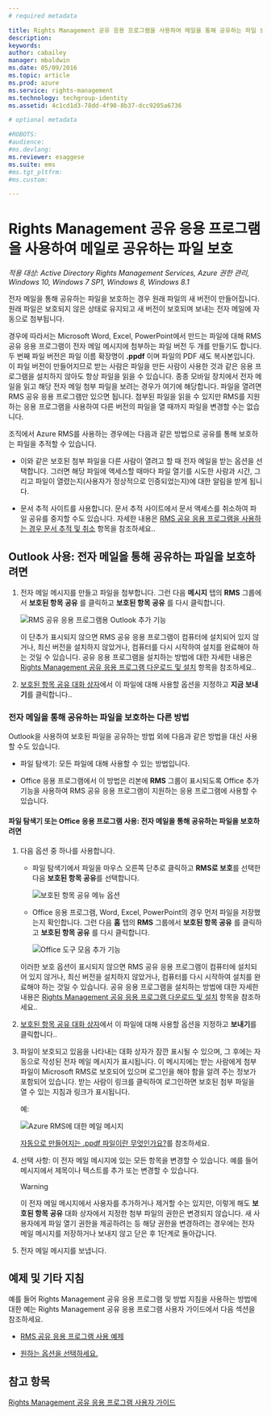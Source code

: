 ```yaml
---
# required metadata

title: Rights Management 공유 응용 프로그램을 사용하여 메일을 통해 공유하는 파일 보호 | Azure RMS
description:
keywords:
author: cabailey
manager: mbaldwin
ms.date: 05/09/2016
ms.topic: article
ms.prod: azure
ms.service: rights-management
ms.technology: techgroup-identity
ms.assetid: 4c1cd1d3-78dd-4f90-8b37-dcc9205a6736

# optional metadata

#ROBOTS:
#audience:
#ms.devlang:
ms.reviewer: esaggese
ms.suite: ems
#ms.tgt_pltfrm:
#ms.custom:

---
```


# Rights Management 공유 응용 프로그램을 사용하여 메일로 공유하는 파일 보호

*적용 대상: Active Directory Rights Management Services, Azure 권한 관리, Windows 10, Windows 7 SP1, Windows 8, Windows 8.1*

전자 메일을 통해 공유하는 파일을 보호하는 경우 원래 파일의 새 버전이 만들어집니다. 원래 파일은 보호되지 않은 상태로 유지되고 새 버전이 보호되며 보내는 전자 메일에 자동으로 첨부됩니다.

경우에 따라서는 Microsoft Word, Excel, PowerPoint에서 만드는 파일에 대해 RMS 공유 응용 프로그램이 전자 메일 메시지에 첨부하는 파일 버전 두 개를 만들기도 합니다. 두 번째 파일 버전은 파일 이름 확장명이 **.ppdf** 이며 파일의 PDF 섀도 복사본입니다. 이 파일 버전이 만들어지므로 받는 사람은 파일을 만든 사람이 사용한 것과 같은 응용 프로그램을 설치하지 않아도 항상 파일을 읽을 수 있습니다. 종종 모바일 장치에서 전자 메일을 읽고 해당 전자 메일 첨부 파일을 보려는 경우가 여기에 해당합니다. 파일을 열려면 RMS 공유 응용 프로그램만 있으면 됩니다. 첨부된 파일을 읽을 수 있지만 RMS를 지원하는 응용 프로그램을 사용하여 다른 버전의 파일을 열 때까지 파일을 변경할 수는 없습니다.

조직에서 Azure RMS를 사용하는 경우에는 다음과 같은 방법으로 공유를 통해 보호하는 파일을 추적할 수 있습니다.

-   이와 같은 보호된 첨부 파일을 다른 사람이 열려고 할 때 전자 메일을 받는 옵션을 선택합니다. 그러면 해당 파일에 액세스할 때마다 파일 열기를 시도한 사람과 시간, 그리고 파일이 열렸는지(사용자가 정상적으로 인증되었는지)에 대한 알림을 받게 됩니다.

-   문서 추적 사이트를 사용합니다. 문서 추적 사이트에서 문서 액세스를 취소하여 파일 공유를 중지할 수도 있습니다. 자세한 내용은 [RMS 공유 응용 프로그램을 사용하는 경우 문서 추적 및 취소](sharing-app-track-revoke.md) 항목을 참조하세요..

## Outlook 사용: 전자 메일을 통해 공유하는 파일을 보호하려면

1.  전자 메일 메시지를 만들고 파일을 첨부합니다. 그런 다음 **메시지** 탭의 **RMS** 그룹에서 **보호된 항목 공유** 를 클릭하고 **보호된 항목 공유** 를 다시 클릭합니다.

    ![RMS 공유 응용 프로그램용 Outlook 추가 기능](../media/ADRMS_MSRMSApp_SP_OutlookToolbar.png)

    이 단추가 표시되지 않으면 RMS 공유 응용 프로그램이 컴퓨터에 설치되어 있지 않거나, 최신 버전을 설치하지 않았거나, 컴퓨터를 다시 시작하여 설치를 완료해야 하는 것일 수 있습니다. 공유 응용 프로그램을 설치하는 방법에 대한 자세한 내용은 [Rights Management 공유 응용 프로그램 다운로드 및 설치](install-sharing-app.md) 항목을 참조하세요..

2.  [보호된 항목 공유 대화 상자](sharing-app-dialog-box.md)에서 이 파일에 대해 사용할 옵션을 지정하고 **지금 보내기**를 클릭합니다..

### 전자 메일을 통해 공유하는 파일을 보호하는 다른 방법
Outlook을 사용하여 보호된 파일을 공유하는 방법 외에 다음과 같은 방법을 대신 사용할 수도 있습니다.

-   파일 탐색기: 모든 파일에 대해 사용할 수 있는 방법입니다.

-   Office 응용 프로그램에서 이 방법은 리본에 **RMS** 그룹이 표시되도록 Office 추가 기능을 사용하여 RMS 공유 응용 프로그램이 지원하는 응용 프로그램에 사용할 수 있습니다.

#### 파일 탐색기 또는 Office 응용 프로그램 사용: 전자 메일을 통해 공유하는 파일을 보호하려면

1.  다음 옵션 중 하나를 사용합니다.

    -   파일 탐색기에서 파일을 마우스 오른쪽 단추로 클릭하고 **RMS로 보호**를 선택한 다음 **보호된 항목 공유**를 선택합니다.

        ![보호된 항목 공유 메뉴 옵션](../media/ADRMS_MSRMSApp_ShareProtectedMenu.png)

    -   Office 응용 프로그램, Word, Excel, PowerPoint의 경우 먼저 파일을 저장했는지 확인합니다. 그런 다음 **홈** 탭의 **RMS** 그룹에서 **보호된 항목 공유** 를 클릭하고 **보호된 항목 공유** 를 다시 클릭합니다.

        ![Office 도구 모음 추가 기능](../media/ADRMS_MSRMSApp_SP_OfficeToolbar.png)

    이러한 보호 옵션이 표시되지 않으면 RMS 공유 응용 프로그램이 컴퓨터에 설치되어 있지 않거나, 최신 버전을 설치하지 않았거나, 컴퓨터를 다시 시작하여 설치를 완료해야 하는 것일 수 있습니다. 공유 응용 프로그램을 설치하는 방법에 대한 자세한 내용은 [Rights Management 공유 응용 프로그램 다운로드 및 설치](install-sharing-app.md) 항목을 참조하세요..

2.  [보호된 항목 공유 대화 상자](sharing-app-dialog-box.md)에서 이 파일에 대해 사용할 옵션을 지정하고 **보내기**를 클릭합니다..

3.  파일이 보호되고 있음을 나타내는 대화 상자가 잠깐 표시될 수 있으며, 그 후에는 자동으로 작성된 전자 메일 메시지가 표시됩니다. 이 메시지에는 받는 사람에게 첨부 파일이 Microsoft RMS로 보호되어 있으며 로그인을 해야 함을 알려 주는 정보가 포함되어 있습니다. 받는 사람이 링크를 클릭하여 로그인하면 보호된 첨부 파일을 열 수 있는 지침과 링크가 표시됩니다.

    예:

    ![Azure RMS에 대한 메일 메시지](../media/ADRMS_MSRMSApp_EmailMessage.PNG)

    [자동으로 만들어지는 .ppdf 파일이란 무엇인가요?](sharing-app-dialog-box.md#what-s-the-ppdf-file-that-s-automatically-created-)를 참조하세요.

4.  선택 사항: 이 전자 메일 메시지에 있는 모든 항목을 변경할 수 있습니다. 예를 들어 메시지에서 제목이나 텍스트를 추가 또는 변경할 수 있습니다.

    > [!WARNING]
    > 이 전자 메일 메시지에서 사용자를 추가하거나 제거할 수는 있지만, 이렇게 해도 **보호된 항목 공유** 대화 상자에서 지정한 첨부 파일의 권한은 변경되지 않습니다. 새 사용자에게 파일 열기 권한을 제공하려는 등 해당 권한을 변경하려는 경우에는 전자 메일 메시지를 저장하거나 보내지 않고 닫은 후 1단계로 돌아갑니다.

5.  전자 메일 메시지를 보냅니다.

## 예제 및 기타 지침
예를 들어 Rights Management 공유 응용 프로그램 및 방법 지침을 사용하는 방법에 대한 예는 Rights Management 공유 응용 프로그램 사용자 가이드에서 다음 섹션을 참조하세요.

-   [RMS 공유 응용 프로그램 사용 예제](sharing-app-user-guide.md#examples-for-using-the-rms-sharing-application)

-   [원하는 옵션을 선택하세요.](sharing-app-user-guide.md#what-do-you-want-to-do-)

## 참고 항목
[Rights Management 공유 응용 프로그램 사용자 가이드](sharing-app-user-guide.md)


<!--HONumber=May16_HO2-->


